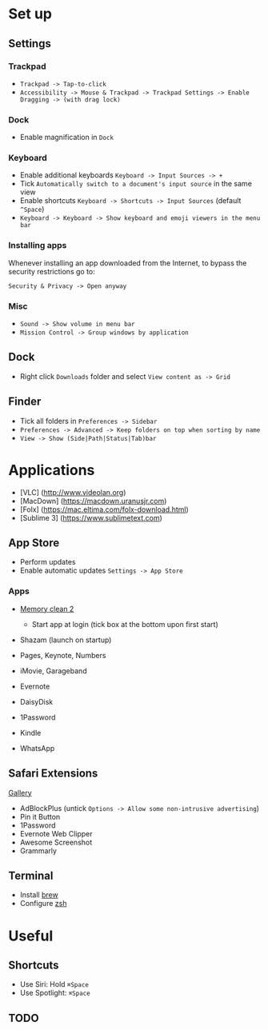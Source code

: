 # Set up

## Settings

### Trackpad

* `Trackpad -> Tap-to-click`
* `Accessibility -> Mouse & Trackpad -> Trackpad Settings -> Enable Dragging -> (with drag lock)`

### Dock

* Enable magnification in `Dock`

### Keyboard

* Enable additional keyboards `Keyboard -> Input Sources -> +`
* Tick `Automatically switch to a document's input source` in the same view
* Enable shortcuts `Keyboard -> Shortcuts -> Input Sources` (default `^Space`)
* `Keyboard -> Keyboard -> Show keyboard and emoji viewers in the menu bar`

### Installing apps

Whenever installing an app downloaded from the Internet, to bypass the security restrictions go to:

`Security & Privacy -> Open anyway`

### Misc

* `Sound -> Show volume in menu bar`
* `Mission Control -> Group windows by application`

## Dock

* Right click `Downloads` folder and select `View content as -> Grid`

## Finder

* Tick all folders in `Preferences -> Sidebar`
* `Preferences -> Advanced -> Keep folders on top when sorting by name`
* `View -> Show (Side|Path|Status|Tab)bar`

# Applications

* [VLC]
(http://www.videolan.org)
* [MacDown]
(https://macdown.uranusjr.com)
* [Folx]
(https://mac.eltima.com/folx-download.html)
* [Sublime 3]
(https://www.sublimetext.com)

## App Store

* Perform updates
* Enable automatic updates `Settings -> App Store`

### Apps

* [Memory clean 2](https://itunes.apple.com/gb/app/memory-clean-2-monitor-and-free-up-memory/id1114591412?mt=12)
  * Start app at login (tick box at the bottom upon first start)

* Shazam (launch on startup)
* Pages, Keynote, Numbers
* iMovie, Garageband
* Evernote
* DaisyDisk
* 1Password
* Kindle
* WhatsApp

## Safari Extensions

[Gallery](https://safari-extensions.apple.com)

* AdBlockPlus (untick `Options -> Allow some non-intrusive advertising`)
* Pin it Button
* 1Password
* Evernote Web Clipper
* Awesome Screenshot
* Grammarly

## Terminal

* Install [brew](brew.sh)
* Configure [zsh](http://sourabhbajaj.com/mac-setup/iTerm/zsh.html)

# Useful
## Shortcuts
* Use Siri: Hold `⌘Space`
* Use Spotlight: `⌘Space`

## TODO
